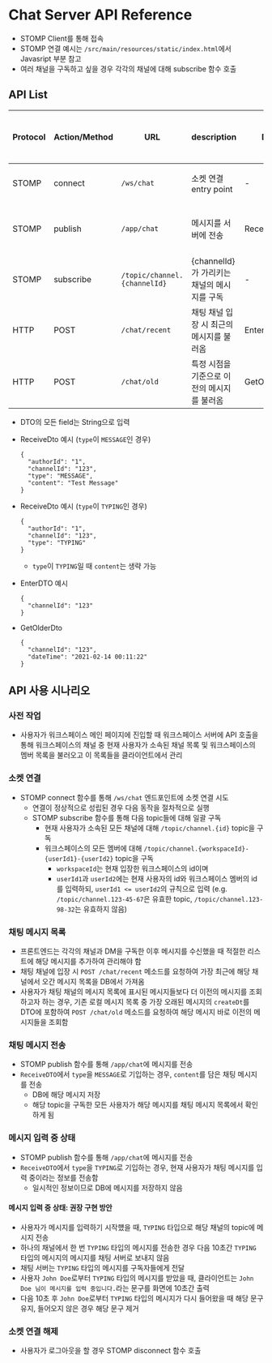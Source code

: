 # Chat Server API Reference
- STOMP Client를 통해 접속
- STOMP 연결 예시는 `/src/main/resources/static/index.html`에서 Javasript 부분 참고
- 여러 채널을 구독하고 싶을 경우 각각의 채널에 대해 subscribe 함수 호출

## API List
| Protocol | Action/Method | URL                           | description                   | DTO         | Return        | 호출 시점 |
|----------|---------------|-------------------------------|-------------------------------|-------------|---------------|-------|
| STOMP    | connect       | `/ws/chat`                    | 소켓 연결 entry point             | -           | -             | 연결 시  |
| STOMP    | publish       | `/app/chat`                   | 메시지를 서버에 전송                   | ReceiveDto     | Message       | 서비스 중 |
| STOMP    | subscribe     | `/topic/channel.{channelId}`  | {channelId}가 가리키는 채널의 메시지를 구독 | -           | -             | 연결 시  |
| HTTP     | POST          | `/chat/recent`                | 채팅 채널 입장 시 최근의 메시지를 불러옴       | EnterDTO    | Page<Message> | 연결 시  |
| HTTP     | POST          | `/chat/old`                   | 특정 시점을 기준으로 이전의 메시지를 불러옴      | GetOlderDTO | Page<Message> | 서비스 중 |

- DTO의 모든 field는 String으로 입력

- ReceiveDto 예시 (`type`이 `MESSAGE`인 경우)
  ```
  {
    "authorId": "1",
    "channelId": "123",
    "type": "MESSAGE",
    "content": "Test Message"
  }
  ```

- ReceiveDto 예시 (`type`이 `TYPING`인 경우)
  ```
  {
    "authorId": "1",
    "channelId": "123",
    "type": "TYPING"
  }
  ```
  - `type`이 `TYPING`일 때 `content`는 생략 가능

- EnterDTO 예시
  ```
  {
    "channelId": "123"
  }
  ```

- GetOlderDto
  ```
  {
    "channelId": "123",
    "dateTime": "2021-02-14 00:11:22"
  }
  ```



## API 사용 시나리오

### 사전 작업
- 사용자가 워크스페이스 메인 페이지에 진입할 때 워크스페이스 서버에 API 호출을 통해 워크스페이스의 채널 중 현재 사용자가 소속된 채널 목록 및 워크스페이스의 멤버 목록을 불러오고 이 목록들을 클라이언트에서 관리

### 소켓 연결
- STOMP connect 함수를 통해 `/ws/chat` 엔드포인트에 소켓 연결 시도
  - 연결이 정상적으로 성립된 경우 다음 동작을 절차적으로 실행
  - STOMP subscribe 함수를 통해 다음 topic들에 대해 일괄 구독
    - 현재 사용자가 소속된 모든 채널에 대해 `/topic/channel.{id}` topic을 구독
    - 워크스페이스의 모든 멤버에 대해 `/topic/channel.{workspaceId}-{userId1}-{userId2}` topic을 구독
      - `workspaceId`는 현재 입장한 워크스페이스의 id이며
      - `userId1`과 `userId2`에는 현재 사용자의 id와 워크스페이스 멤버의 id를 입력하되, `userId1 <= userId2`의 규칙으로 입력 (e.g. `/topic/channel.123-45-67`은 유효한 topic, `/topic/channel.123-98-32`는 유효하지 않음)

### 채팅 메시지 목록
- 프론트엔드는 각각의 채널과 DM을 구독한 이후 메시지를 수신했을 때 적절한 리스트에 해당 메시지를 추가하여 관리해야 함
- 채팅 채널에 입장 시 `POST /chat/recent` 메소드를 요청하여 가장 최근에 해당 채널에서 오간 메시지 목록을 DB에서 가져옴
- 사용자가 채팅 채널의 메시지 목록에 표시된 메시지들보다 더 이전의 메시지를 조회하고자 하는 경우, 기존 로컬 메시지 목록 중 가장 오래된 메시지의 `createDt`를 DTO에 포함하여 `POST /chat/old` 메소드를 요청하여 해당 메시지 바로 이전의 메시지들을 조회함


### 채팅 메시지 전송
- STOMP publish 함수를 통해 `/app/chat`에 메시지를 전송
- `ReceiveDTO`에서 `type`을 `MESSAGE`로 기입하는 경우, `content`를 담은 채팅 메시지를 전송
  - DB에 해당 메시지 저장
  - 해당 topic을 구독한 모든 사용자가 해당 메시지를 채팅 메시지 목록에서 확인하게 됨

### 메시지 입력 중 상태
- STOMP publish 함수를 통해 `/app/chat`에 메시지를 전송
- `ReceiveDTO`에서 `type`을 `TYPING`로 기입하는 경우, 현재 사용자가 채팅 메시지를 입력 중이라는 정보를 전송함
  - 일시적인 정보이므로 DB에 메시지를 저장하지 않음

#### 메시지 입력 중 상태: 권장 구현 방안
- 사용자가 메시지를 입력하기 시작헀을 때, `TYPING` 타입으로 해당 채널의 topic에 메시지 전송
- 하나의 채널에서 한 번 `TYPING` 타입의 메시지를 전송한 경우 다음 10초간 `TYPING` 타입의 메시지의 메시지를 채팅 서버로 보내지 않음
- 채팅 서버는 `TYPING` 타입의 메시지를 구독자들에게 전달
- 사용자 `John Doe`로부터 `TYPING` 타입의 메시지를 받았을 때, 클라이언트는 `John Doe 님이 메시지를 입력 중입니다.`라는 문구를 화면에 10초간 출력
- 다음 10초 후 `John Doe`로부터 `TYPING` 타입의 메시지가 다시 들어왔을 때 해당 문구 유지, 들어오지 않은 경우 해당 문구 제거

### 소켓 연결 해제
- 사용자가 로그아웃을 할 경우 STOMP disconnect 함수 호출
